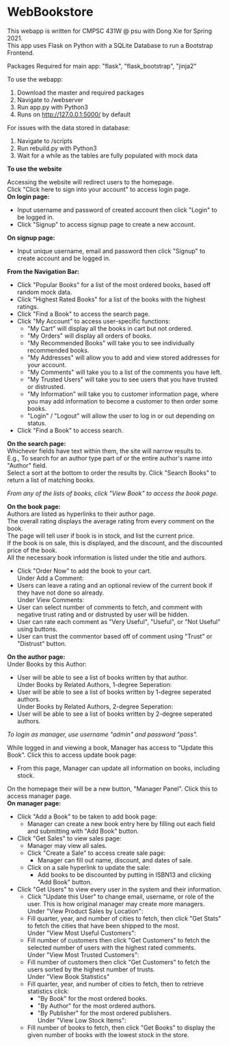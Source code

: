 # WebBookstore

This webapp is written for CMPSC 431W @ psu with Dong Xie for Spring 2021.  
This app uses Flask on Python with a SQLite Database to run a Bootstrap Frontend.  

Packages Required for main app: "flask", "flask_bootstrap", "jinja2"  

To use the webapp:  
1. Download the master and required packages  
2. Navigate to /webserver  
3. Run app.py with Python3  
4. Runs on http://127.0.0.1:5000/ by default  

For issues with the data stored in database:  
1. Navigate to /scripts  
2. Run rebuild.py with Python3  
3. Wait for a while as the tables are fully populated with mock data  

**To use the website**  

Accessing the website will redirect users to the homepage.  
Click "Click here to sign into your account" to access login page.  
**On login page:**  
- Input username and password of created account then click "Login" to be logged in.  
- Click "Signup" to access signup page to create a new account.  

**On signup page:**  
- Input unique username, email and password then click "Signup" to create account and be logged in.  

**From the Navigation Bar:**  
- Click "Popular Books" for a list of the most ordered books, based off random mock data.  
- Click "Highest Rated Books" for a list of the books with the highest ratings.  
- Click "Find a Book" to access the search page.  
- Click "My Account" to access user-specific functions:  
  - "My Cart" will display all the books in cart but not ordered.  
  - "My Orders" will display all orders of books.  
  - "My Recommended Books" will take you to see individually recommended books.  
  - "My Addresses" will allow you to add and view stored addresses for your account.  
  - "My Comments" will take you to a list of the comments you have left.  
  - "My Trusted Users" will take you to see users that you have trusted or distrusted.  
  - "My Information" will take you to customer information page, where you may add information to become a customer to then order some books.  
  - "Login" / "Logout" will allow the user to log in or out depending on status.  
- Click "Find a Book" to access search.  
  
**On the search page:**  
Whichever fields have text within them, the site will narrow results to.  
E.g., To search for an author type part of or the entire author's name into "Author" field.  
Select a sort at the bottom to order the results by. Click "Search Books" to return a list of matching books.  
  
*From any of the lists of books, click "View Book" to access the book page.*  

**On the book page:**  
Authors are listed as hyperlinks to their author page.  
The overall rating displays the average rating from every comment on the book.  
The page will tell user if book is in stock, and list the current price.  
If the book is on sale, this is displayed, and the discount, and the discounted price of the book.  
All the necessary book information is listed under the title and authors.  
- Click "Order Now" to add the book to your cart.  
Under Add a Comment:  
- Users can leave a rating and an optional review of the current book if they have not done so already.  
Under View Comments:  
- User can select number of comments to fetch, and comment with negative trust rating and or distrusted by user will be hidden.  
- User can rate each comment as "Very Useful", "Useful", or "Not Useful" using buttons.  
- User can trust the commentor based off of comment using "Trust" or "Distrust" button.  
  
**On the author page:**  
Under Books by this Author:  
- User will be able to see a list of books written by that author.  
Under Books by Related Authors, 1-degree Seperation:  
- User will be able to see a list of books written by 1-degree seperated authors.  
Under Books by Related Authors, 2-degree Seperation:  
- User will be able to see a list of books written by 2-degree seperated authors.  

*To login as manager, use username "admin" and password "pass".*  

While logged in and viewing a book, Manager has access to "Update this Book". Click this to access update book page:  
- From this page, Manager can update all information on books, including stock.  

On the homepage their will be a new button, "Manager Panel". Click this to access manager page.  
**On manager page:**  
- Click "Add a Book" to be taken to add book page:  
  - Manager can create a new book entry here by filling out each field and submitting with "Add Book" button.  
- Click "Get Sales" to view sales page: 
  - Manager may view all sales. 
  - Click "Create a Sale" to access create sale page:  
    - Manager can fill out name, discount, and dates of sale.  
  - Click on a sale hyperlink to update the sale:  
    - Add books to be discounted by putting in ISBN13 and clicking "Add Book" button.  
- Click "Get Users" to view every user in the system and their information.  
  - Click "Update this User" to change email, username, or role of the user. This is how original manager may create more managers.  
Under "View Product Sales by Location":  
  - Fill quarter, year, and number of cities to fetch, then click "Get Stats" to fetch the cities that have been shipped to the most.  
Under "View Most Useful Customers":  
  - Fill number of customers then click "Get Customers" to fetch the selected number of users with the highest rated comments.  
Under "View Most Trusted Customers":  
  - Fill number of customers then click "Get Customers" to fetch the users sorted by the highest number of trusts.  
Under "View Book Statistics"  
  - Fill quarter, year, and number of cities to fetch, then to retrieve statistics click:  
    - "By Book" for the most ordered books.  
    - "By Author" for the most ordered authors.  
    - "By Publisher" for the most ordered publishers.  
Under "View Low Stock Items":  
  - Fill number of books to fetch, then click "Get Books" to display the given number of books with the lowest stock in the store.  

